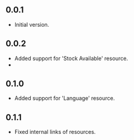 ## 0.0.1

- Initial version.

## 0.0.2

- Added support for 'Stock Available' resource.
- 
## 0.1.0

- Added support for 'Language' resource.

## 0.1.1

- Fixed internal links of resources.
